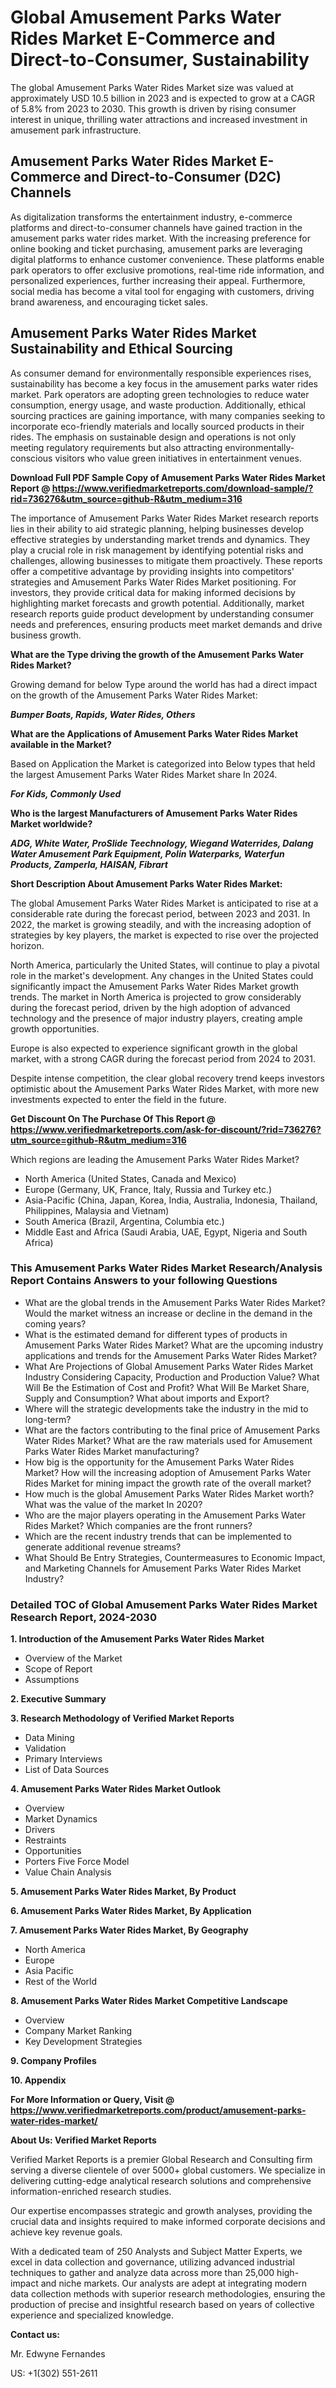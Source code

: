 <h1>Global Amusement Parks Water Rides Market E-Commerce and Direct-to-Consumer, Sustainability</h1><p class=""><p>The global Amusement Parks Water Rides Market size was valued at approximately USD 10.5 billion in 2023 and is expected to grow at a CAGR of 5.8% from 2023 to 2030. This growth is driven by rising consumer interest in unique, thrilling water attractions and increased investment in amusement park infrastructure.</p><h2>Amusement Parks Water Rides Market E-Commerce and Direct-to-Consumer (D2C) Channels</h2><p>As digitalization transforms the entertainment industry, e-commerce platforms and direct-to-consumer channels have gained traction in the amusement parks water rides market. With the increasing preference for online booking and ticket purchasing, amusement parks are leveraging digital platforms to enhance customer convenience. These platforms enable park operators to offer exclusive promotions, real-time ride information, and personalized experiences, further increasing their appeal. Furthermore, social media has become a vital tool for engaging with customers, driving brand awareness, and encouraging ticket sales.</p><h2>Amusement Parks Water Rides Market Sustainability and Ethical Sourcing</h2><p>As consumer demand for environmentally responsible experiences rises, sustainability has become a key focus in the amusement parks water rides market. Park operators are adopting green technologies to reduce water consumption, energy usage, and waste production. Additionally, ethical sourcing practices are gaining importance, with many companies seeking to incorporate eco-friendly materials and locally sourced products in their rides. The emphasis on sustainable design and operations is not only meeting regulatory requirements but also attracting environmentally-conscious visitors who value green initiatives in entertainment venues.</p></p><p class=""><strong>Download Full PDF Sample Copy of Amusement Parks Water Rides Market Report @ <a href="https://www.verifiedmarketreports.com/download-sample/?rid=736276&utm_source=github-R&utm_medium=316" target="_blank">https://www.verifiedmarketreports.com/download-sample/?rid=736276&utm_source=github-R&utm_medium=316</a></strong></p><p>The importance of&nbsp;Amusement Parks Water Rides Market research reports lies in their ability to aid strategic planning, helping businesses develop effective strategies by understanding market trends and dynamics. They play a crucial role in risk management by identifying potential risks and challenges, allowing businesses to mitigate them proactively. These reports offer a competitive advantage by providing insights into competitors' strategies and Amusement Parks Water Rides Market positioning. For investors, they provide critical data for making informed decisions by highlighting market forecasts and growth potential. Additionally, market research reports guide product development by understanding consumer needs and preferences, ensuring products meet market demands and drive business growth.</p><p><strong>What are the&nbsp;Type driving the growth of the Amusement Parks Water Rides Market?</strong></p><p id="" class="">Growing demand for below Type around the world has had a direct impact on the growth of the Amusement Parks Water Rides Market:</p><p class=""><em><strong>Bumper Boats, Rapids, Water Rides, Others</strong></em></p><p class=""><strong>What are the&nbsp;Applications&nbsp;of Amusement Parks Water Rides Market available in the Market?</strong></p><p id="" class="">Based on Application the Market is categorized into Below types that held the largest Amusement Parks Water Rides Market share In 2024.</p><p class=""><em><strong>For Kids, Commonly Used</strong></em></p><p class=""><strong>Who is the largest Manufacturers of Amusement Parks Water Rides Market worldwide?</strong></p><p><em><strong>ADG, White Water, ProSlide Teechnology, Wiegand Waterrides, Dalang Water Amusement Park Equipment, Polin Waterparks, Waterfun Products, Zamperla, HAISAN, Fibrart</strong></em></p><p id="" class=""><strong>Short Description About Amusement Parks Water Rides Market:</strong></p><p>The global Amusement Parks Water Rides Market is anticipated to rise at a considerable rate during the forecast period, between 2023 and 2031. In 2022, the market is growing steadily, and with the increasing adoption of strategies by key players, the market is expected to rise over the projected horizon.</p><p>North America, particularly the United States, will continue to play a pivotal role in the market's development. Any changes in the United States could significantly impact the Amusement Parks Water Rides Market growth trends. The market in North America is projected to grow considerably during the forecast period, driven by the high adoption of advanced technology and the presence of major industry players, creating ample growth opportunities.</p><p>Europe is also expected to experience significant growth in the global market, with a strong CAGR during the forecast period from 2024 to 2031.</p><p>Despite intense competition, the clear global recovery trend keeps investors optimistic about the Amusement Parks Water Rides Market, with more new investments expected to enter the field in the future.</p><p id="" class=""><strong>Get Discount On The Purchase Of This Report @ <a href="https://www.verifiedmarketreports.com/ask-for-discount/?rid=736276?utm_source=github-R&utm_medium=316" target="_blank">https://www.verifiedmarketreports.com/ask-for-discount/?rid=736276?utm_source=github-R&utm_medium=316</a></strong></p><p class="">Which regions are leading the Amusement Parks Water Rides Market?</p><ul><li>North America (United States, Canada and Mexico)</li><li>Europe (Germany, UK, France, Italy, Russia and Turkey etc.)</li><li>Asia-Pacific (China, Japan, Korea, India, Australia, Indonesia, Thailand, Philippines, Malaysia and Vietnam)</li><li>South America (Brazil, Argentina, Columbia etc.)</li><li>Middle East and Africa (Saudi Arabia, UAE, Egypt, Nigeria and South Africa)</li></ul><h3 id="" class="">This Amusement Parks Water Rides Market Research/Analysis Report Contains Answers to your following Questions</h3><ul><li>What are the global trends in the Amusement Parks Water Rides Market? Would the market witness an increase or decline in the demand in the coming years?</li><li>What is the estimated demand for different types of products in Amusement Parks Water Rides Market? What are the upcoming industry applications and trends for the Amusement Parks Water Rides Market?</li><li>What Are Projections of Global Amusement Parks Water Rides Market Industry Considering Capacity, Production and Production Value? What Will Be the Estimation of Cost and Profit? What Will Be Market Share, Supply and Consumption? What about imports and Export?</li><li>Where will the strategic developments take the industry in the mid to long-term?</li><li>What are the factors contributing to the final price of Amusement Parks Water Rides Market? What are the raw materials used for Amusement Parks Water Rides Market manufacturing?</li><li>How big is the opportunity for the Amusement Parks Water Rides Market? How will the increasing adoption of Amusement Parks Water Rides Market for mining impact the growth rate of the overall market?</li><li>How much is the global Amusement Parks Water Rides Market worth? What was the value of the market In 2020?</li><li>Who are the major players operating in the Amusement Parks Water Rides Market? Which companies are the front runners?</li><li>Which are the recent industry trends that can be implemented to generate additional revenue streams?</li><li>What Should Be Entry Strategies, Countermeasures to Economic Impact, and Marketing Channels for Amusement Parks Water Rides Market Industry?</li></ul><h3 id="" class="">Detailed TOC of Global Amusement Parks Water Rides Market Research Report, 2024-2030</h3><p id="" class=""><strong>1. Introduction of the Amusement Parks Water Rides Market</strong></p><ul><li>Overview of the Market</li><li>Scope of Report</li><li>Assumptions</li></ul><p id="" class=""><strong>2. Executive Summary</strong></p><p id="" class=""><strong>3. Research Methodology of Verified Market Reports</strong></p><ul><li>Data Mining</li><li>Validation</li><li>Primary Interviews</li><li>List of Data Sources</li></ul><p id="" class=""><strong>4. Amusement Parks Water Rides Market Outlook</strong></p><ul><li>Overview</li><li>Market Dynamics</li><li>Drivers</li><li>Restraints</li><li>Opportunities</li><li>Porters Five Force Model</li><li>Value Chain Analysis</li></ul><p id="" class=""><strong>5. Amusement Parks Water Rides Market, By Product</strong></p><p id="" class=""><strong>6. Amusement Parks Water Rides Market, By Application</strong></p><p id="" class=""><strong>7. Amusement Parks Water Rides Market, By Geography</strong></p><ul><li>North America</li><li>Europe</li><li>Asia Pacific</li><li>Rest of the World</li></ul><p id="" class=""><strong>8. Amusement Parks Water Rides Market Competitive Landscape</strong></p><ul><li>Overview</li><li>Company Market Ranking</li><li>Key Development Strategies</li></ul><p id="" class=""><strong>9. Company Profiles</strong></p><p id="" class=""><strong>10. Appendix</strong></p><p id="" class=""><strong>For More Information or Query, Visit @ <a href="https://www.verifiedmarketreports.com/product/amusement-parks-water-rides-market/" target="_blank">https://www.verifiedmarketreports.com/product/amusement-parks-water-rides-market/</a></strong></p><p id="" class=""><strong>About Us: Verified Market Reports</strong></p><p id="" class="">Verified Market Reports is a premier Global Research and Consulting firm serving a diverse clientele of over 5000+ global customers. We specialize in delivering cutting-edge analytical research solutions and comprehensive information-enriched research studies.</p><p id="" class="">Our expertise encompasses strategic and growth analyses, providing the crucial data and insights required to make informed corporate decisions and achieve key revenue goals.</p><p id="" class="">With a dedicated team of 250 Analysts and Subject Matter Experts, we excel in data collection and governance, utilizing advanced industrial techniques to gather and analyze data across more than 25,000 high-impact and niche markets. Our analysts are adept at integrating modern data collection methods with superior research methodologies, ensuring the production of precise and insightful research based on years of collective experience and specialized knowledge.</p><p id="" class=""><strong>Contact us:</strong></p><p id="" class="">Mr. Edwyne Fernandes</p><p id="" class="">US: +1(302) 551-2611</p>